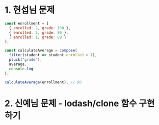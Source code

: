 # 1. 현섭님 문제

```js
const enrollment = [
  { enrolled: 2, grade: 100 },
  { enrolled: 2, grade: 80 },
  { enrolled: 1, grade: 89 }
];

const calculateAverage = compose(
  filter(student => student.enrolled > 1),
  pluck("grade"),
  average,
  console.log
);

calculateAverage(enrollment); // 90
```

# 2. 신예님 문제 - lodash/clone 함수 구현하기
